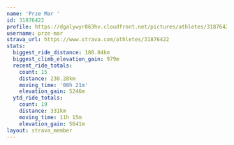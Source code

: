 ```yaml
---
name: 'Prze Mar '
id: 31876422
profile: https://dgalywyr863hv.cloudfront.net/pictures/athletes/31876422/22548952/4/large.jpg
username: prze-mar
strava_url: https://www.strava.com/athletes/31876422
stats:
  biggest_ride_distance: 180.04km
  biggest_climb_elevation_gain: 979m
  recent_ride_totals:
    count: 15
    distance: 230.28km
    moving_time: '08h 21m'
    elevation_gain: 5246m
  ytd_ride_totals:
    count: 19
    distance: 331km
    moving_time: 11h 15m
    elevation_gain: 5641m
layout: strava_member
--- 
```


